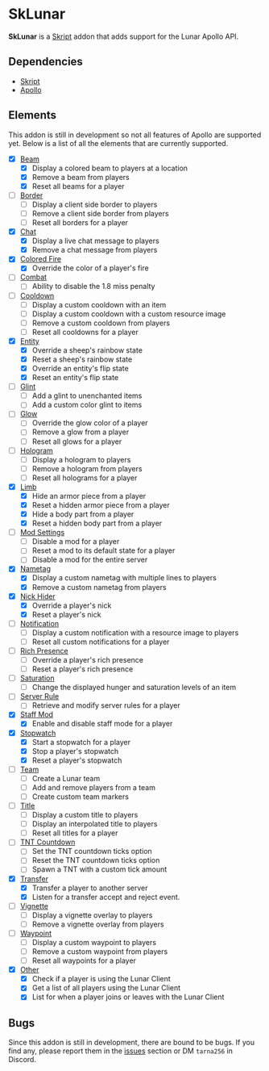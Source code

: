 # SkLunar
**SkLunar** is a [Skript](https://github.com/SkriptLang/Skript) addon that adds support for the Lunar Apollo API.

## Dependencies
- [Skript](https://github.com/SkriptLang/Skript)
- [Apollo](https://lunarclient.dev/apollo/downloads)

## Elements
This addon is still in development so not all features of Apollo are supported yet. Below is a list of all the elements that are currently supported.

- [x] [Beam](https://lunarclient.dev/apollo/developers/modules/beam)
    - [x] Display a colored beam to players at a location
    - [x] Remove a beam from players
    - [x] Reset all beams for a player

- [ ] [Border](https://lunarclient.dev/apollo/developers/modules/border)
  - [ ] Display a client side border to players
  - [ ] Remove a client side border from players
  - [ ] Reset all borders for a player

- [x] [Chat](https://lunarclient.dev/apollo/developers/modules/chat)
    - [x] Display a live chat message to players
    - [x] Remove a chat message from players

- [x] [Colored Fire](https://lunarclient.dev/apollo/developers/modules/coloredfire)
    - [x] Override the color of a player's fire

- [ ] [Combat](https://lunarclient.dev/apollo/developers/modules/combat)
    - [ ] Ability to disable the 1.8 miss penalty

- [ ] [Cooldown](https://lunarclient.dev/apollo/developers/modules/cooldown)
    - [ ] Display a custom cooldown with an item
    - [ ] Display a custom cooldown with a custom resource image
    - [ ] Remove a custom cooldown from players
    - [ ] Reset all cooldowns for a player

- [x] [Entity](https://lunarclient.dev/apollo/developers/modules/entity)
    - [x] Override a sheep's rainbow state
    - [x] Reset a sheep's rainbow state
    - [x] Override an entity's flip state
    - [x] Reset an entity's flip state

- [ ] [Glint](https://lunarclient.dev/apollo/developers/modules/glint)
    - [ ] Add a glint to unenchanted items
    - [ ] Add a custom color glint to items

- [ ] [Glow](https://lunarclient.dev/apollo/developers/modules/glow)
    - [ ] Override the glow color of a player
    - [ ] Remove a glow from a player
    - [ ] Reset all glows for a player

- [ ] [Hologram](https://lunarclient.dev/apollo/developers/modules/hologram)
    - [ ] Display a hologram to players
    - [ ] Remove a hologram from players
    - [ ] Reset all holograms for a player

- [x] [Limb](https://lunarclient.dev/apollo/developers/modules/limb)
    - [x] Hide an armor piece from a player
    - [x] Reset a hidden armor piece from a player
    - [x] Hide a body part from a player
    - [x] Reset a hidden body part from a player

- [ ] [Mod Settings](https://lunarclient.dev/apollo/developers/modules/modsetting)
    - [ ] Disable a mod for a player
    - [ ] Reset a mod to its default state for a player
    - [ ] Disable a mod for the entire server

- [x] [Nametag](https://lunarclient.dev/apollo/developers/modules/nametag)
    - [x] Display a custom nametag with multiple lines to players
    - [x] Remove a custom nametag from players

- [x] [Nick Hider](https://lunarclient.dev/apollo/developers/modules/nickhider)
    - [x] Override a player's nick
    - [x] Reset a player's nick

- [ ] [Notification](https://lunarclient.dev/apollo/developers/modules/notification)
    - [ ] Display a custom notification with a resource image to players
    - [ ] Reset all custom notifications for a player

- [ ] [Rich Presence](https://lunarclient.dev/apollo/developers/modules/richpresence)
    - [ ] Override a player's rich presence
    - [ ] Reset a player's rich presence

- [ ] [Saturation](https://lunarclient.dev/apollo/developers/modules/saturation)
    - [ ] Change the displayed hunger and saturation levels of an item

- [ ] [Server Rule](https://lunarclient.dev/apollo/developers/modules/serverrule)
    - [ ] Retrieve and modify server rules for a player

- [x] [Staff Mod](https://lunarclient.dev/apollo/developers/modules/staffmod)
    - [x] Enable and disable staff mode for a player

- [x] [Stopwatch](https://lunarclient.dev/apollo/developers/modules/stopwatch)
    - [x] Start a stopwatch for a player
    - [x] Stop a player's stopwatch
    - [x] Reset a player's stopwatch

- [ ] [Team](https://lunarclient.dev/apollo/developers/modules/team)
    - [ ] Create a Lunar team
    - [ ] Add and remove players from a team
    - [ ] Create custom team markers

- [ ] [Title](https://lunarclient.dev/apollo/developers/modules/title)
    - [ ] Display a custom title to players
    - [ ] Display an interpolated title to players
    - [ ] Reset all titles for a player

- [ ] [TNT Countdown](https://lunarclient.dev/apollo/developers/modules/tntcountdown)
    - [ ] Set the TNT countdown ticks option
    - [ ] Reset the TNT countdown ticks option
    - [ ] Spawn a TNT with a custom tick amount

- [x] [Transfer](https://lunarclient.dev/apollo/developers/modules/transfer)
    - [x] Transfer a player to another server
    - [x] Listen for a transfer accept and reject event.

- [ ] [Vignette](https://lunarclient.dev/apollo/developers/modules/vignette)
    - [ ] Display a vignette overlay to players
    - [ ] Remove a vignette overlay from players

- [ ] [Waypoint](https://lunarclient.dev/apollo/developers/modules/waypoint)
    - [ ] Display a custom waypoint to players
    - [ ] Remove a custom waypoint from players
    - [ ] Reset all waypoints for a player

- [x] [Other](https://lunarclient.dev/apollo/developers/general)
    - [x] Check if a player is using the Lunar Client
    - [x] Get a list of all players using the Lunar Client
    - [x] List for when a player joins or leaves with the Lunar Client

## Bugs
Since this addon is still in development, there are bound to be bugs. If you find any, please report them in the [issues](https://github.com/tarna/SkLunar/issues) section or DM `tarna256` in Discord.